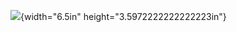 ![](vertopal_599a45a649fb49c2a8dcb2c6843c7935/media/image1.png){width="6.5in"
height="3.5972222222222223in"}
